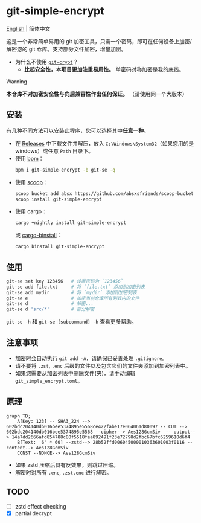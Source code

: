 # git-simple-encrypt

[English](../README.md) | 简体中文

这是一个非常简单易用的 git 加密工具，只需一个密码，即可在任何设备上加密/解密您的 git 仓库。支持部分文件加密，增量加密。

- 为什么不使用 [`git-crypt`](https://github.com/AGWA/git-crypt)？
  - **比起安全性，本项目更加注重易用性。** 单密码对称加密是我的底线。

> [!WARNING]  
> **本仓库不对加密安全性与向后兼容性作出任何保证。** （请使用同一个大版本）

## 安装

有几种不同方法可以安装此程序，您可以选择其中**任意一种**。

- 在 [Releases](https://github.com/lxl66566/git-simple-encrypt/releases) 中下载文件并解压，放入 `C:\Windows\System32`（如果您用的是 windows）或任意 `Path` 目录下。
- 使用 [bpm](https://github.com/lxl66566/bpm)：
  ```sh
  bpm i git-simple-encrypt -b git-se -q
  ```
- 使用 [scoop](https://scoop.sh/)：
  ```sh
  scoop bucket add absx https://github.com/absxsfriends/scoop-bucket
  scoop install git-simple-encrypt
  ```
- 使用 cargo：
  ```sh
  cargo +nightly install git-simple-encrypt
  ```
  或 [cargo-binstall](https://github.com/cargo-bins/cargo-binstall)：
  ```sh
  cargo binstall git-simple-encrypt
  ```

## 使用

```sh
git-se set key 123456   # 设置密码为 `123456`
git-se add file.txt     # 将 `file.txt` 添加到加密列表
git-se add mydir        # 将 `mydir` 添加到加密列表
git-se e                # 加密当前仓库所有列表内的文件
git-se d                # 解密...
git-se d 'src/*'        # 部分解密
```

`git-se -h` 和 `git-se [subcommand] -h` 查看更多帮助。

## 注意事项

- 加密时会自动执行 `git add -A`，请确保已妥善处理 `.gitignore`。
- 请不要将 `.zst`, `.enc` 后缀的文件以及包含它们的文件夹添加到加密列表中。
- 如果您需要从加密列表中删除文件(夹)，请手动编辑 `git_simple_encrypt.toml`。

## 原理

```mermaid
graph TD;
    A[Key: 123] -- SHA3_224 --> 602bdc204140db016bee5374895e5568ce422fabe17e064061d80097 -- CUT --> 602bdc204140db016bee5374895e5568 --cipher--> Aes128GcmSiv  -- output--> 14a7dd2666afd854788c80f5518fea892491f23e72798d2fbc67bfc6259610d6f4
    B[Text: '6' * 60] --zstd--> 28b52ffd006045000010363601003f0116 --content--> Aes128GcmSiv
    CONST --NONCE--> Aes128GcmSiv
```

- 如果 zstd 压缩后具有反效果，则跳过压缩。
- 解密时对所有 `.enc`, `.zst.enc` 进行解密。

## TODO

- [ ] zstd effect checking
- [x] partial decrypt
